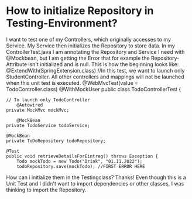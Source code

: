 
# How to initialize Repository in Testing-Environment?

I want to test one of my Controllers, which originally accesses to my Service. My Service then initializes the Repository to store data.
In my ControllerTest.java I am annotating the Repository and Service I need with @Mockbean, but I am getting the Error that for example the Repository-Attribute isn't initialized and is null.
This is how the beginning looks like:
@ExtendWith(SpringExtension.class)
//In this test, we want to launch only StudentController. All other controllers and mappings will not be launched when this unit test is executed.
@WebMvcTest(value = TodoController.class)
@WithMockUser
public class TodoControllerTest {

    // To launch only TodoController
        @Autowired
    private MockMvc mockMvc;

        @MockBean
    private TodoService todoService;

    @MockBean
    private ToDoRepository todoRepository;

    @Test
    public void retrieveDetailsForEintrag() throws Exception {
        Todo mockTodo = new Todo("Drink", "01.11.2022");
        todoRepository.save(mockTodo); //FIRST ERROR HERE

How can i initialize them in the Testingclass?
Thanks!
Even though this is a Unit Test and I didn't want to import dependencies or other classes, I was thinking to import the Repository.

        